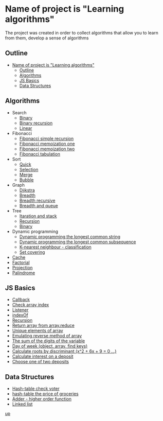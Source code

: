 <a id="up"></a>

# Name of project is "Learning algorithms"
The project was created in order to collect algorithms that allow you to learn from them, develop a sense of algorithms

<!-- ## remark -->

## Outline
- [Name of project is "Learning algorithms"](#name-of-project-is-learning-algorithms)
  - [Outline](#outline)
  - [Algorithms](#algorithms)
  - [JS Basics](#js-basics)
  - [Data Structures](#data-structures)


## Algorithms
- Search
  - [Binary](https://github.com/Dimaggio-IT/algorithms/blob/master/search/binary-search.js)
  - [Binary recursion](https://github.com/Dimaggio-IT/algorithms/blob/search/master/binary-search-recursive.js)
  - [Linear](https://github.com/Dimaggio-IT/algorithms/blob/master/search/linear-search.js)
- Fibonacci
  - [Fibonacci simple recursion](https://github.com/Dimaggio-IT/algorithms/blob/master/fibonacci/simple-recursion-fibonacci.js)
  - [Fibonacci memoization one](https://github.com/Dimaggio-IT/algorithms/blob/master/fibonacci/memoization-fibonacci-one.js)
  - [Fibonacci memoization two](https://github.com/Dimaggio-IT/algorithms/blob/master/fibonacci/memoization-fibonacci-two.js)
  - [Fibonacci tabulation](https://github.com/Dimaggio-IT/algorithms/blob/master/fibonacci/tabulation-fibonacci.js)
- Sort
  - [Quick](https://github.com/Dimaggio-IT/algorithms/blob/master/sort/quick-sort.js)
  - [Selection](https://github.com/Dimaggio-IT/algorithms/blob/master/sort/selection-sort.js)
  - [Merge](https://github.com/Dimaggio-IT/algorithms/blob/master/sort/merge-sort.js)
  - [Bubble](https://github.com/Dimaggio-IT/algorithms/blob/master/sort/bubble-sort.js)
- Graph
  - [Dijkstra](https://github.com/Dimaggio-IT/algorithms/blob/master/graph/dijkstra-two.js)
  - [Breadth](https://github.com/Dimaggio-IT/algorithms/blob/master/graph/breadth-first-search.js)
  - [Breadth recursive](https://github.com/Dimaggio-IT/algorithms/blob/master/graph/breadth-first-search-recursive.js)
  - [Breadth and queue](https://github.com/Dimaggio-IT/algorithms/blob/master/graph/breadth-queue.js)
- Tree
  - [Itaration and stack](https://github.com/Dimaggio-IT/algorithms/blob/master/tree/tree-iteration.js)
  - [Recursion](https://github.com/Dimaggio-IT/algorithms/blob/master/tree/tree-recursion.js)
  - [Binary](https://github.com/Dimaggio-IT/algorithms/blob/master/tree/binary.js)
- Dynamic programming
  - [Dynamic programming the longest common string](https://github.com/Dimaggio-IT/algorithms/blob/master/dp-longest-common-string-terminal.js)
  - [Dynamic programming the longest common subsequence](https://github.com/Dimaggio-IT/algorithms/blob/master/dp-longest-common-subsequence-terminal.js)
  - [K-nearest neighbour - classification](https://github.com/Dimaggio-IT/algorithms/blob/master/knn-classification-simple-pythagoras.js)
  - [Set covering](https://github.com/Dimaggio-IT/algorithms/blob/master/set-covering.js)
- [Cache](https://github.com/Dimaggio-IT/algorithms/blob/master/cache.js)
- [Factorial](https://github.com/Dimaggio-IT/algorithms/blob/master/factorial.js)
- [Projection](https://github.com/Dimaggio-IT/algorithms/blob/master/projection.js)
- [Palindrome](https://github.com/Dimaggio-IT/algorithms/blob/master/palindrome.js)


## JS Basics
- [Callback](https://github.com/Dimaggio-IT/algorithms/blob/master/callback-clg-bind.js)
- [Check array index](https://github.com/Dimaggio-IT/algorithms/blob/master/check-array-index.js)
- [Listener](https://github.com/Dimaggio-IT/algorithms/blob/master/listener.js)
- [indexOf](https://github.com/Dimaggio-IT/algorithms/blob/master/indexOf.js)
- [Recursion](https://github.com/Dimaggio-IT/algorithms/blob/master/recursion.js)
- [Return array from array.reduce](https://github.com/Dimaggio-IT/algorithms/blob/master/return-array-from-reduce-min-max.js)
- [Unique elements of array](https://github.com/Dimaggio-IT/algorithms/blob/master/unique-elements-of-array.js)
- [Emulating reverse method of array](https://github.com/Dimaggio-IT/algorithms/blob/master/emulating-reverse-method-of-array.js)
- [The sum of the digits of the variable](https://github.com/Dimaggio-IT/algorithms/blob/master/sum-of-digits.js)
- [Day of week (object, array, find keys)](https://github.com/Dimaggio-IT/algorithms/blob/master/day-of-week.js)
- [Calculate roots by discriminant (x^2 + 6x + 9 = 0 ...)](https://github.com/Dimaggio-IT/algorithms/blob/master/calculate-roots.js)
- [Calculate interest on a deposit](https://github.com/Dimaggio-IT/algorithms/blob/master/calculate-deposite.js)
- [Choose one of two deposits](https://github.com/Dimaggio-IT/algorithms/blob/master/get-profitable-deposit.js)

<!-- - Map
  - []()
- Set
  - []() -->

## Data Structures
- [Hash-table check voter](https://github.com/Dimaggio-IT/algorithms/blob/master/hash-table-check-voter.js)
- [hash-table the price of groceries](https://github.com/Dimaggio-IT/algorithms/blob/master/hash-table-price-of-groceries.js)
- [Adder - higher order function](https://github.com/Dimaggio-IT/algorithms/blob/master/hof-adder.js)
- [Linked list](https://github.com/Dimaggio-IT/algorithms/blob/master/linked-list.js)

[up](#up)
